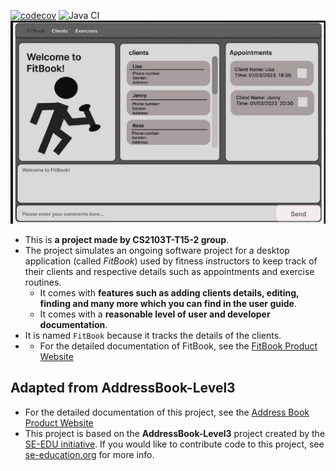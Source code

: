 [![codecov](https://codecov.io/gh/AY2223S2-CS2103T-T15-2/tp/branch/master/graph/badge.svg?token=4KRK8YBI9X)](https://codecov.io/gh/AY2223S2-CS2103T-T15-2/tp)
![Java CI](https://github.com/AY2223S2-CS2103T-T15-2/tp/actions/workflows/gradle.yml/badge.svg)
![Ui](docs/images/Ui.png)
* This is **a project made by CS2103T-T15-2 group**.<br>
* The project simulates an ongoing software project for a desktop application (called _FitBook_) used by fitness instructors to keep track
of their clients and respective details such as appointments and exercise routines.
  * It comes with **features such as adding clients details, editing, finding and many more which you can find in the user guide**.
  * It comes with a **reasonable level of user and developer documentation**.
* It is named `FitBook` because it tracks the details of the clients.
* * For the detailed documentation of FitBook, see the [FitBook Product Website](https://ay2223s2-cs2103t-t15-2.github.io/tp/)
## Adapted from AddressBook-Level3
* For the detailed documentation of this project, see the [Address Book Product Website](https://se-education.org/addressbook-level3)
* This project is based on the **AddressBook-Level3** project created by the [SE-EDU initiative](https://se-education.org). If you would like to contribute code to this project, see [se-education.org](https://se-education.org#https://se-education.org/#contributing) for more info.
